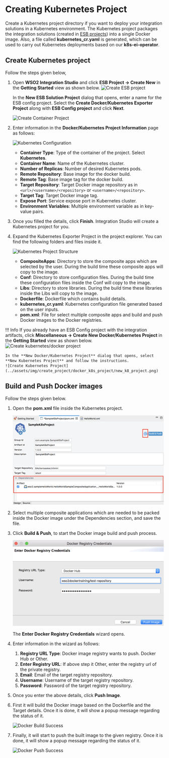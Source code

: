 # Creating Kubernetes Project

Create a Kubernetes project directory if you want to deploy your integration solutions in a Kubernetes environment. The Kubernetes project packages the integration solutions (created in [ESB projects](../../develop/creating-projects)) into a single Docker image. Also, a file called **kubernetes_cr.yaml** is generated, which can be used to carry out Kubernetes deployments based on our **k8s-ei-operator**.

## Create Kubernetes project
Follow the steps given below,

1.  Open **WSO2 Integration Studio** and click **ESB Project → Create New** in the **Getting Started** view as shown below.
    ![Create ESB project](../assets/img/tutorials/119132413/119132414.png)

    In the **New ESB Solution Project** dialog that opens, enter a name for the ESB config project. Select the **Create Docker/Kubernetes Exporter Project** along with **ESB Config project** and click **Next**.
    
    ![Create Container Project](../assets/img/create_project/docker_k8s_project/create-container-project.png)

3.  Enter information in the **Docker/Kubernetes Project Information** page as follows:

    ![Kubernetes Configuration](../assets/img/create_project/docker_k8s_project/k8s-details.png)

    -   **Container Type**: Type of the container of the project. Select **Kubernetes**.
    -   **Container Name**: Name of the Kubernetes cluster.
    -   **Number of Replicas**: Number of desired Kubernetes pods.
    -   **Remote Repository**:  Base image for the docker build.
    -   **Remote Tag**: Base image tag for the docker build.
    -   **Target Repository**:  Target Docker image repository as in `<url>/<username>/<repository>` or `<username>/<repository>`.
    -   **Target Tag**: Target Docker image tag.
    -   **Expose Port**: Service expose port in Kubernetes cluster.
    -   **Environment Variables**: Multiple environment variable as in key-value pairs.
    
4.  Once you filled the details, click **Finish**. Integration Studio will create a Kubernetes project for you.

5.  Expand the Kubernetes Exporter Project in the project explorer. You can find the following folders and files inside it.

    ![Kubernetes Project Structure](../assets/img/create_project/docker_k8s_project/k8s-project.png)
    
    -   **CompositeApps**:  Directory to store the composite apps which are selected by the user. During the build time these composite apps will copy to the image.
    -   **Conf**: Directory to store configuration files. During the build time these configuration files inside the Conf will copy to the image.   
    -   **Libs**: Directory to store libraries. During the build time these libraries inside the Libs will copy to the image.
    -   **Dockerfile**: Dockerfile which contains build details.
    -   **kubernetes_cr.yaml**: Kubernetes configuration file generated based on the user inputs.
    -   **pom.xml**: File for select multiple composite apps and build and push Docker images to the Docker registries.

!!! Info
    If you already have an ESB Config project with the integration artifacts, click **Miscellaneous → Create New Docker/Kubernetes Project** in the **Getting Started** view as shown below.
    ![Create kubernetes/docker project](../assets/img/create_project/docker_k8s_project/kubernetes-docker-project.png)

    In the **New Docker/Kubernetes Project** dialog that opens, select **New Kubernetes Project** and follow the instructions.
    ![Create Kubernetes Project](../assets/img/create_project/docker_k8s_project/new_k8_project.png)
       
## Build and Push Docker images

Follow the steps given below.

1.  Open the **pom.xml** file inside the Kubernetes project.

    ![Kubernetes pom view](../assets/img/create_project/docker_k8s_project/k8s-pom.png)
    
2.  Select multiple composite applications which are needed to be packed inside the Docker image under the Dependencies section, and save the file.
3.  Click **Build & Push**, to start the Docker image build and push process.

    ![Docker Registry Auth Details](../assets/img/create_project/docker_k8s_project/k8s-auth.png)

    The **Enter Docker Registry Credentials** wizard opens.
    
4.  Enter information in the wizard as follows:
    
    1.  **Registry URL Type**: Docker image registry wants to push. Docker Hub or Other.
    2.  **Enter Registry URL**: If above step it Other, enter the registry url of the private registry.
    3.  **Email**: Email of the target registry repository.
    4.  **Username**: Username of the target registry repository.
    5.  **Password**: Password of the target registry repository.
    
5.  Once you enter the above details, click **Push Image**.

6.  First it will build the Docker image based on the Dockerfile and the Target details. Once it is done, it will show a popup message regarding the status of it.

    ![Docker Build Success](../assets/img/create_project/docker_k8s_project/build.png)

7.  Finally, it will start to push the built image to the given registry. Once it is done, it will show a popup message regarding the status of it.

    ![Docker Push Success](../assets/img/create_project/docker_k8s_project/push.png)
